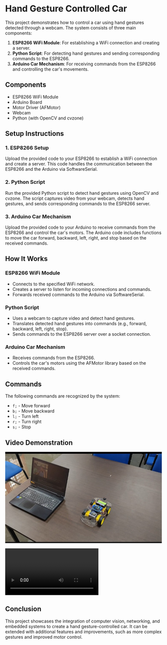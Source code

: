 # Hand Gesture Controlled Car

This project demonstrates how to control a car using hand gestures detected through a webcam. The system consists of three main components:

1. **ESP8266 WiFi Module**: For establishing a WiFi connection and creating a server.
2. **Python Script**: For detecting hand gestures and sending corresponding commands to the ESP8266.
3. **Arduino Car Mechanism**: For receiving commands from the ESP8266 and controlling the car's movements.

## Components
- ESP8266 WiFi Module
- Arduino Board
- Motor Driver (AFMotor)
- Webcam
- Python (with OpenCV and cvzone)

## Setup Instructions

### 1. ESP8266 Setup
Upload the provided code to your ESP8266 to establish a WiFi connection and create a server. This code handles the communication between the ESP8266 and the Arduino via SoftwareSerial.

### 2. Python Script
Run the provided Python script to detect hand gestures using OpenCV and cvzone. The script captures video from your webcam, detects hand gestures, and sends corresponding commands to the ESP8266 server.

### 3. Arduino Car Mechanism
Upload the provided code to your Arduino to receive commands from the ESP8266 and control the car's motors. The Arduino code includes functions to move the car forward, backward, left, right, and stop based on the received commands.

## How It Works

### ESP8266 WiFi Module
- Connects to the specified WiFi network.
- Creates a server to listen for incoming connections and commands.
- Forwards received commands to the Arduino via SoftwareSerial.

### Python Script
- Uses a webcam to capture video and detect hand gestures.
- Translates detected hand gestures into commands (e.g., forward, backward, left, right, stop).
- Sends commands to the ESP8266 server over a socket connection.

### Arduino Car Mechanism
- Receives commands from the ESP8266.
- Controls the car's motors using the AFMotor library based on the received commands.

## Commands
The following commands are recognized by the system:
- `f;` - Move forward
- `b;` - Move backward
- `l;` - Turn left
- `r;` - Turn right
- `s;` - Stop

## Video Demonstration

![Image](https://github.com/lalitkarthik/Hand-Gesture-Controlled-Car/blob/main/Model%20image.jpg)

![Video Link](https://github.com/lalitkarthik/Hand-Gesture-Controlled-Car/blob/main/Working%20model.mp4)

## Conclusion
This project showcases the integration of computer vision, networking, and embedded systems to create a hand gesture-controlled car. It can be extended with additional features and improvements, such as more complex gestures and improved motor control.


